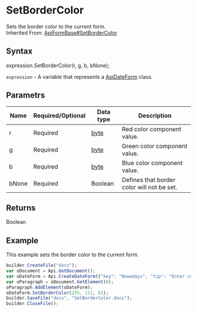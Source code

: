 # SetBorderColor

Sets the border color to the current form.<br>Inherited From: [ApiFormBase#SetBorderColor](../../ApiFormBase/Methods/SetBorderColor.md)

## Syntax

expression.SetBorderColor(r, g, b, bNone);

`expression` - A variable that represents a [ApiDateForm](../ApiDateForm.md) class.

## Parametrs

| **Name** | **Required/Optional** | **Data type** | **Description** |
| ------------- | ------------- | ------------- | ------------- |
| r | Required | [byte](../../../Enumerations/byte.md) | Red color component value. |
| g | Required | [byte](../../../Enumerations/byte.md) | Green color component value. |
| b | Required | [byte](../../../Enumerations/byte.md) | Blue color component value. |
| bNone | Required | Boolean | Defines that border color will not be set. |

## Returns

Boolean

## Example

This example sets the border color to the current form.

```javascript
builder.CreateFile("docx");
var oDocument = Api.GetDocument();
var oDateForm = Api.CreateDateForm({"key": "Nowadays", "tip": "Enter current date", "required": true, "placeholder": "Your date here", "format": "mm.dd.yyyy", "lang": "en-US"});
var oParagraph = oDocument.GetElement(0);
oParagraph.AddElement(oDateForm);
oDateForm.SetBorderColor(255, 111, 61);
builder.SaveFile("docx", "SetBorderColor.docx");
builder.CloseFile();
```